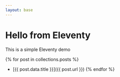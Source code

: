```yaml
---
layout: base
---
```


# Hello from Eleventy

This is a simple Eleventy demo

{% for post in collections.posts %}

- [{{ post.data.title }}]({{ post.url }})
  {% endfor %}
